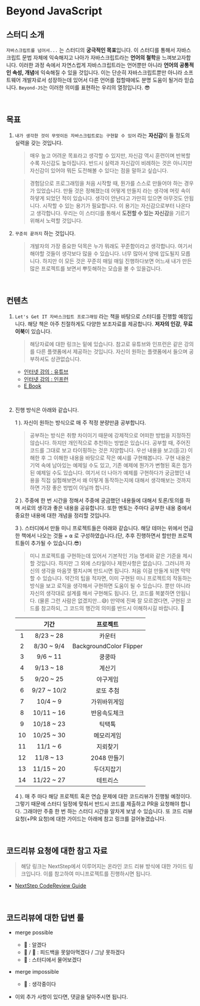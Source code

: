 # Beyond JavaScript

## 스터디 소개

`자바스크립트를 넘어서...` 는 스터디의 **궁극적인 목표**입니다. 이 스터디를 통해서 자바스크립트 문법 자체에 익숙해지고 나아가 자바스크립트라는 **언어의 철학**을 느껴보고자합니다. 이러한 과정 속에서 자연스럽게 자바스크립트라는 언어뿐만 아니라 **언어의 공통적인 속성, 개념**에 익숙해질 수 있을 것입니다. 이는 단순히 자바스크립트뿐만 아니라 소프트웨어 개발자로서 성장하는데 있어서 다른 언어를 접할때에도 분명 도움이 될거라 믿습니다. `Beyond-JS`는 이러한 의미를 표현하는 우리의 열정입니다. 😎

<br/>

## 목표

1.  `내가 생각한 것이 무엇이든 자바스크립트로는 구현할 수 있어` 라는 **자신감**이 들 정도의 실력을 갖는 것입니다.

    > 매우 높고 어려운 목표라고 생각할 수 있지만, 자신감 역시 훈련이며 반복할수록 자신감도 높아집니다. 반드시 실력과 자신감이 비례하는 것은 아니지만 자신감이 있어야 뭐든 도전해볼 수 있다는 점을 말하고 싶습니다.

    > 경험담으로 프로그래밍을 처음 시작할 때, 뭔가를 스스로 만들어야 하는 경우가 있었습니다. 만들 것은 정해졌는데 어떻게 만들지 라는 생각에 머릿 속이 하얗게 되었던 적이 있습니다. 생각이 안난다고 가만히 있으면 아무것도 안됩니다. 시작할 수 있는 용기가 필요합니다. 이 용기는 자신감으로부터 나온다고 생각합니다. 우리는 이 스터디를 통해서 **도전할 수 있는 자신감**을 기르기 위해서 노력할 것입니다.

2.  `꾸준히 끝까지` 하는 것입니다.

    > 개발자의 가장 중요한 덕목은 누가 뭐래도 꾸준함이라고 생각합니다. 여기서 해야할 것들이 생각보다 많을 수 있습니다. 너무 많아서 양에 압도될지 모릅니다. 하지만 이 모든 것은 꾸준히 매일 매일 진행하다보면 어느새 내가 만든 많은 프로젝트를 보면서 뿌듯해하는 모습을 볼 수 있을겁니다.

<br/>

## 컨텐츠

1.  `Let's Get IT 자바스크립트 프로그래밍` 라는 책을 바탕으로 스터디를 진행할 예정입니다. 해당 책은 아주 친절하게도 다양한 보조자료를 제공합니다. **저자의 인강**, **무료 이북**이 있습니다.

    > 해당자료에 대한 링크는 밑에 있습니다. 참고로 유튜브와 인프런은 같은 강의를 다른 플랫폼에서 제공하는 것입니다. 자신이 원하는 플랫폼에서 들으며 공부하셔도 상관없습니다.

    - [인터넷 강의 : 유튜브](https://www.youtube.com/playlist?list=PLcqDmjxt30RvEEN6eUCcSrrH-hKjCT4wt)
    - [인터넷 강의 : 인프런](https://www.inflearn.com/course/%EB%A0%88%EC%B8%A0%EA%B8%B0%EB%A6%BF-%EC%9E%90%EB%B0%94%EC%8A%A4%ED%81%AC%EB%A6%BD%ED%8A%B8)
    - [E Book](https://thebook.io/080270/)

<br />

2.  진행 방식은 아래와 같습니다.

    1 ). 자신이 원하는 방식으로 매 주 적정 분량만큼 공부합니다.

    > 공부하는 방식은 취향 차이이기 때문에 강제적으로 어떠한 방법을 지정하진 않습니다. 하지만 개인적으로 추천하는 방법은 있습니다. 공부할 때, 주어진 코드를 그대로 보고 타이핑하는 것은 지양합니다. 우선 내용을 보고(듣고) 이해한 후 그 이해한 내용을 바탕으로 작은 예시를 구현해봅니다. 구현 내용은 기억 속에 남아있는 예제일 수도 있고, 기존 예제에 뭔가가 변형된 혹은 첨가된 예제일 수도 있습니다. 여기서 더 나아가 예제를 구현하다가 궁금했던 내용을 직접 실험해보면서 왜 이렇게 동작하는지에 대해서 생각해보는 것까지 하면 가장 좋은 방법이 아닐까 합니다.

    2 ). 주중에 한 번 시간을 정해서 주중에 궁금했던 내용들에 대해서 토론/토의를 하며 서로의 생각과 좋은 내용을 공유합니다. 또한 멘토는 주마다 공부한 내용 중에서 중요한 내용에 대한 개념을 정리할 것입니다.

    3 ). 스터디에서 만들 미니 프로젝트들은 아래와 같습니다. 해당 테마는 위에서 언급한 책에서 나오는 것들 + ⍺ 로 구성하였습니다.(단, 추후 진행하면서 할만한 프로젝트들이 추가될 수 있습니다.😎)

    > 미니 프로젝트를 구현하는데 있어서 기본적인 기능 명세와 같은 기준을 제시할 것입니다. 하지만 그 외에 스타일이나 제한사항은 없습니다. 그러니까 자신의 생각을 마음껏 펼치시며 만드시면 됩니다. 처음 이걸 만들게 되면 막막할 수 있습니다. 약간의 팁을 적자면, 이미 구현된 미니 프로젝트의 작동하는 방식을 보고 로직을 생각해서 구현하면 도움이 될 수 있습니다. 뿐만 아니라 자신의 생각대로 설계를 해서 구현해도 됩니다. 단, 코드를 복붙하면 안됩니다. (물론 그런 사람은 없겠지만...😅) 만약에 진짜 잘 모르겠다면, 구현된 코드를 참고하되, 그 코드의 행간의 의미를 반드시 이해하시길 바랍니다. 👹

    |     |    기간     |        프로젝트         |
    | :-: | :---------: | :---------------------: |
    |  1  |  8/23 ~ 28  |         카운터          |
    |  2  | 8/30 ~ 9/4  | BackgroundColor Flipper |
    |  3  |  9/6 ~ 11   |         쿵쿵따          |
    |  4  |  9/13 ~ 18  |         계산기          |
    |  5  |  9/20 ~ 25  |        야구게임         |
    |  6  | 9/27 ~ 10/2 |        로또 추첨        |
    |  7  |  10/4 ~ 9   |      가위바위게임       |
    |  8  | 10/11 ~ 16  |      반응속도체크       |
    |  9  | 10/18 ~ 23  |         틱택톡          |
    | 10  | 10/25 ~ 30  |       메모리게임        |
    | 11  |  11/1 ~ 6   |        지뢰찾기         |
    | 12  |  11/8 ~ 13  |       2048 만들기       |
    | 13  | 11/15 ~ 20  |       두더지잡기        |
    | 14  | 11/22 ~ 27  |        테트리스         |

    4 ). 매 주 마다 해당 프로젝트 혹은 연습 문제에 대한 코드리뷰가 진행될 예정이다. 그렇기 때문에 스터디 일정에 맞춰서 반드시 코드를 제출하고 PR을 요청해야 합니다. 그래야만 주중 한 번 하는 스터디 시간을 알차게 보낼 수 있습니다. 또 코드 리뷰 요청(+PR 요청)에 대한 가이드는 아래에 참고 링크를 걸어놓겠습니다.

<br/>

## 코드리뷰 요청에 대한 참고 자료

> 해당 링크는 NextStep에서 이루어지는 온라인 코드 리뷰 방식에 대한 가이드 링크입니다. 이를 참고하여 미니프로젝트를 진행하시면 됩니다.

- [NextStep CodeReview Guide](https://github.com/next-step/nextstep-docs/blob/master/codereview/review-step1.md)

<br />

## 코드리뷰에 대한 답변 룰

- merge possible

  - 🙆 : 알겠다
  - 🤷 / 🤦 : 피드백을 못알아먹겠다 / 그냥 못하겠다
  - 🙋 : 스터디에서 물어보겠다

- merge impossible

  - 🤔 : 생각중이다

- 이외 추가 사항이 있다면, 댓글을 달아주시면 됩니다.
